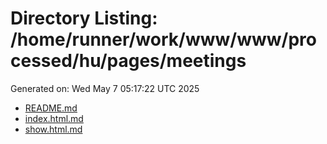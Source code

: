 # Directory Listing: /home/runner/work/www/www/processed/hu/pages/meetings
Generated on: Wed May  7 05:17:22 UTC 2025

- [README.md](README.md)
- [index.html.md](index.html.md)
- [show.html.md](show.html.md)
